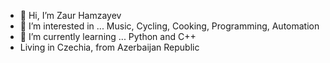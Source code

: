 - 👋 Hi, I’m Zaur Hamzayev
- 👀 I’m interested in ... Music, Cycling, Cooking, Programming, Automation 
- 🌱 I’m currently learning ... Python and C++
- Living in Czechia, from Azerbaijan Republic
